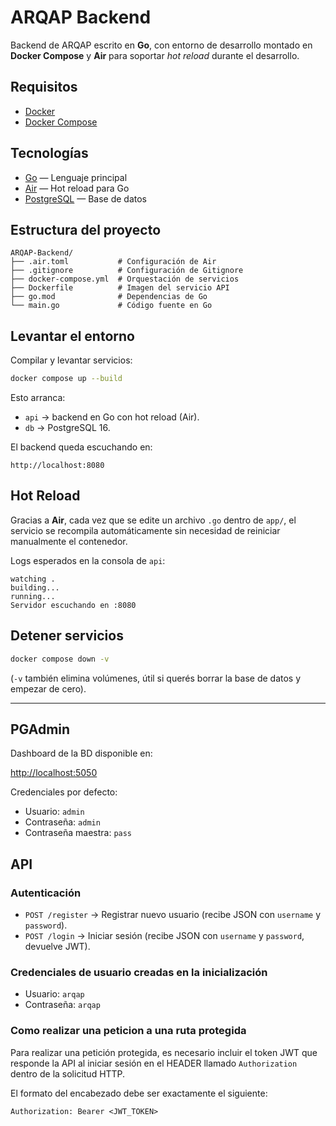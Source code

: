 # ARQAP Backend

Backend de ARQAP escrito en **Go**, con entorno de desarrollo montado en **Docker Compose** y **Air** para soportar *hot reload* durante el desarrollo.

## Requisitos

- [Docker](https://www.docker.com/get-started)
- [Docker Compose](https://docs.docker.com/compose/install/)

## Tecnologías

- [Go](https://go.dev/) — Lenguaje principal
- [Air](https://github.com/air-verse/air) — Hot reload para Go
- [PostgreSQL](https://www.postgresql.org/) — Base de datos

## Estructura del proyecto

```
ARQAP-Backend/
├── .air.toml           # Configuración de Air
├── .gitignore          # Configuración de Gitignore
├── docker-compose.yml  # Orquestación de servicios
├── Dockerfile          # Imagen del servicio API
├── go.mod              # Dependencias de Go
└── main.go             # Código fuente en Go

```

## Levantar el entorno

Compilar y levantar servicios:

```bash
docker compose up --build
```

Esto arranca:
- `api` → backend en Go con hot reload (Air).
- `db` → PostgreSQL 16.

El backend queda escuchando en:

```
http://localhost:8080
```

## Hot Reload

Gracias a **Air**, cada vez que se edite un archivo `.go` dentro de `app/`, el servicio se recompila automáticamente sin necesidad de reiniciar manualmente el contenedor.

Logs esperados en la consola de `api`:

```
watching .
building...
running...
Servidor escuchando en :8080
```

## Detener servicios

```bash
docker compose down -v
```

(`-v` también elimina volúmenes, útil si querés borrar la base de datos y empezar de cero).

---

## PGAdmin

Dashboard de la BD disponible en:

[http://localhost:5050](http://localhost:5050)

Credenciales por defecto:
- Usuario: `admin`
- Contraseña: `admin`
- Contraseña maestra: `pass`

## API

### Autenticación

- `POST /register` → Registrar nuevo usuario (recibe JSON con `username` y `password`).
- `POST /login` → Iniciar sesión (recibe JSON con `username` y `password`, devuelve JWT).

### Credenciales de usuario creadas en la inicialización
- Usuario: `arqap`
- Contraseña: `arqap`

### Como realizar una peticion a una ruta protegida

Para realizar una petición protegida, es necesario incluir el token JWT que responde la API al iniciar sesión en el HEADER llamado `Authorization` dentro de la solicitud HTTP.

El formato del encabezado debe ser exactamente el siguiente:

```Authorization: Bearer <JWT_TOKEN>```
